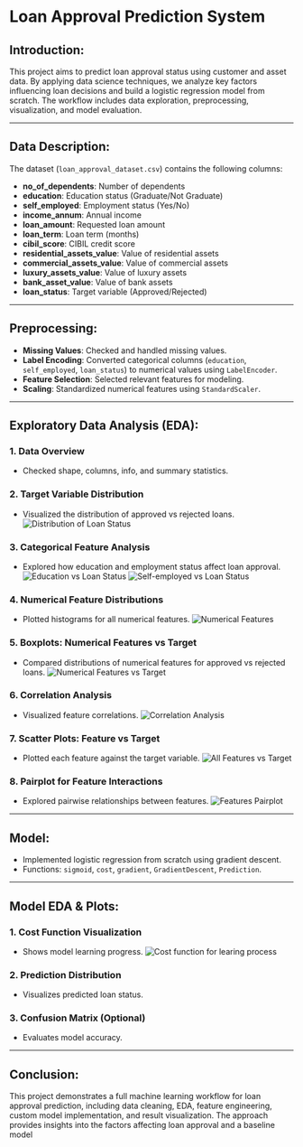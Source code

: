# Loan Approval Prediction System

## Introduction:
This project aims to predict loan approval status using customer and asset data. By applying data science techniques, we analyze key factors influencing loan decisions and build a logistic regression model from scratch. The workflow includes data exploration, preprocessing, visualization, and model evaluation.

---


## Data Description:
The dataset (`loan_approval_dataset.csv`) contains the following columns:
- **no_of_dependents**: Number of dependents
- **education**: Education status (Graduate/Not Graduate)
- **self_employed**: Employment status (Yes/No)
- **income_annum**: Annual income
- **loan_amount**: Requested loan amount
- **loan_term**: Loan term (months)
- **cibil_score**: CIBIL credit score
- **residential_assets_value**: Value of residential assets
- **commercial_assets_value**: Value of commercial assets
- **luxury_assets_value**: Value of luxury assets
- **bank_asset_value**: Value of bank assets
- **loan_status**: Target variable (Approved/Rejected)

---


## Preprocessing:
- **Missing Values**: Checked and handled missing values.
- **Label Encoding**: Converted categorical columns (`education`, `self_employed`, `loan_status`) to numerical values using `LabelEncoder`.
- **Feature Selection**: Selected relevant features for modeling.
- **Scaling**: Standardized numerical features using `StandardScaler`.

---


## Exploratory Data Analysis (EDA):

### 1. Data Overview
- Checked shape, columns, info, and summary statistics.

### 2. Target Variable Distribution
- Visualized the distribution of approved vs rejected loans.
![Distribution of Loan Status](plotsImages/target_distribution.png)

### 3. Categorical Feature Analysis
- Explored how education and employment status affect loan approval.
![Education vs Loan Status](plotsImages/Categorical_Features/categorical_feature1.png)
![Self-employed vs Loan Status](plotsImages/Categorical_Features/categorical_feature2.png)

### 4. Numerical Feature Distributions
- Plotted histograms for all numerical features.
![Numerical Features](plotsImages/numerical_feature_histogram.png)

### 5. Boxplots: Numerical Features vs Target
- Compared distributions of numerical features for approved vs rejected loans.
![Numerical Features vs Target](plotsImages/numerical_vs_target.png)

### 6. Correlation Analysis
- Visualized feature correlations.
![Correlation Analysis](plotsImages/correlation_matrix.png)

### 7. Scatter Plots: Feature vs Target
- Plotted each feature against the target variable.
![All Features vs Target](plotsImages/features_vs_target.png)

### 8. Pairplot for Feature Interactions
- Explored pairwise relationships between features.
![Features Pairplot](plotsImages/pairplots_features.png)

---


## Model:
- Implemented logistic regression from scratch using gradient descent.
- Functions: `sigmoid`, `cost`, `gradient`, `GradientDescent`, `Prediction`.

---


## Model EDA & Plots:
### 1. Cost Function Visualization
- Shows model learning progress.
![Cost function for learing process](plotsImages/cost_function.png)

### 2. Prediction Distribution
- Visualizes predicted loan status.

### 3. Confusion Matrix (Optional)
- Evaluates model accuracy.

---


## Conclusion:
This project demonstrates a full machine learning workflow for loan approval prediction, including data cleaning, EDA, feature engineering, custom model implementation, and result visualization. The approach provides insights into the factors affecting loan approval and a baseline model